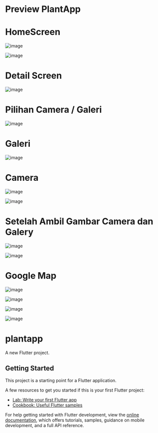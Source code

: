 # Preview PlantApp
# HomeScreen

![image](https://github.com/user-attachments/assets/b6d2b30d-0239-4a96-9129-5f8902616cca)

![image](https://github.com/user-attachments/assets/e0158469-c8ae-4b82-a869-e0c212323368)

# Detail Screen

![image](https://github.com/user-attachments/assets/c2d33f43-0548-4f60-9a34-28af08c09e1a)

# Pilihan Camera / Galeri

![image](https://github.com/user-attachments/assets/3c33cb75-a568-450a-893e-bcfb7e46056f)

# Galeri

![image](https://github.com/user-attachments/assets/c6a3191e-81f8-47b8-b498-d4dd36ba190e)

# Camera 

![image](https://github.com/user-attachments/assets/66f31869-a3db-47a0-abec-e8df00ef53af)

![image](https://github.com/user-attachments/assets/fe588b21-d50c-40c4-8e3a-ab53169ecbbd)

# Setelah Ambil Gambar Camera dan Galery

![image](https://github.com/user-attachments/assets/26bbe9a8-c388-4df2-9b99-afdbeb1b5283)

![image](https://github.com/user-attachments/assets/26fb71ea-ad85-46d3-a889-18c852e9f546)

# Google Map

![image](https://github.com/user-attachments/assets/78a56047-d7b2-478f-86ac-8b9f7ca99cc8)

![image](https://github.com/user-attachments/assets/d748048e-716f-4911-bab3-1dea3c8946a6)

![image](https://github.com/user-attachments/assets/714d4422-38d5-40e2-9f61-1792b564d25a)

![image](https://github.com/user-attachments/assets/67bae9f9-224e-419b-910b-70aefe0388d2)

# plantapp

A new Flutter project.

## Getting Started

This project is a starting point for a Flutter application.

A few resources to get you started if this is your first Flutter project:

- [Lab: Write your first Flutter app](https://docs.flutter.dev/get-started/codelab)
- [Cookbook: Useful Flutter samples](https://docs.flutter.dev/cookbook)

For help getting started with Flutter development, view the
[online documentation](https://docs.flutter.dev/), which offers tutorials,
samples, guidance on mobile development, and a full API reference.
